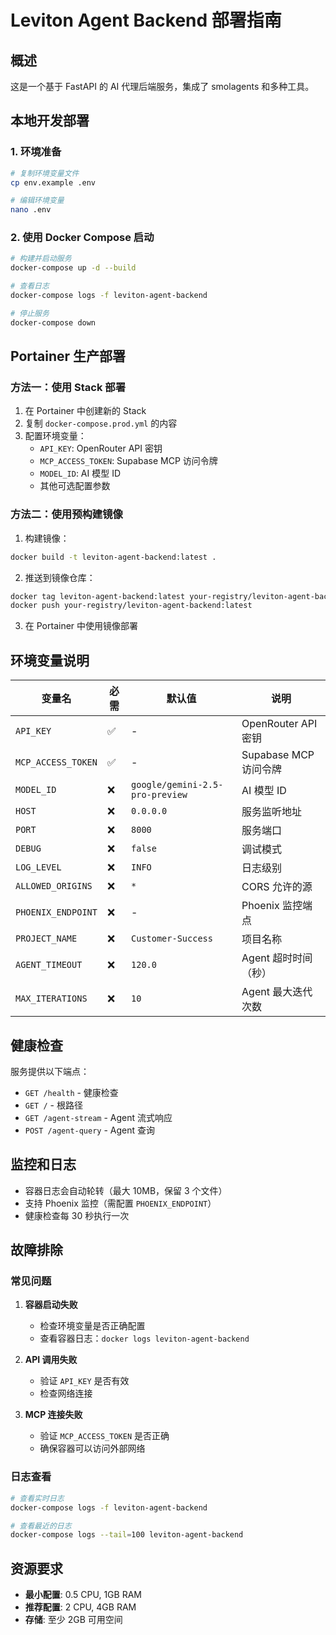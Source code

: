 # Leviton Agent Backend 部署指南

## 概述

这是一个基于 FastAPI 的 AI 代理后端服务，集成了 smolagents 和多种工具。

## 本地开发部署

### 1. 环境准备

```bash
# 复制环境变量文件
cp env.example .env

# 编辑环境变量
nano .env
```

### 2. 使用 Docker Compose 启动

```bash
# 构建并启动服务
docker-compose up -d --build

# 查看日志
docker-compose logs -f leviton-agent-backend

# 停止服务
docker-compose down
```

## Portainer 生产部署

### 方法一：使用 Stack 部署

1. 在 Portainer 中创建新的 Stack
2. 复制 `docker-compose.prod.yml` 的内容
3. 配置环境变量：
   - `API_KEY`: OpenRouter API 密钥
   - `MCP_ACCESS_TOKEN`: Supabase MCP 访问令牌
   - `MODEL_ID`: AI 模型 ID
   - 其他可选配置参数

### 方法二：使用预构建镜像

1. 构建镜像：
```bash
docker build -t leviton-agent-backend:latest .
```

2. 推送到镜像仓库：
```bash
docker tag leviton-agent-backend:latest your-registry/leviton-agent-backend:latest
docker push your-registry/leviton-agent-backend:latest
```

3. 在 Portainer 中使用镜像部署

## 环境变量说明

| 变量名 | 必需 | 默认值 | 说明 |
|--------|------|--------|------|
| `API_KEY` | ✅ | - | OpenRouter API 密钥 |
| `MCP_ACCESS_TOKEN` | ✅ | - | Supabase MCP 访问令牌 |
| `MODEL_ID` | ❌ | `google/gemini-2.5-pro-preview` | AI 模型 ID |
| `HOST` | ❌ | `0.0.0.0` | 服务监听地址 |
| `PORT` | ❌ | `8000` | 服务端口 |
| `DEBUG` | ❌ | `false` | 调试模式 |
| `LOG_LEVEL` | ❌ | `INFO` | 日志级别 |
| `ALLOWED_ORIGINS` | ❌ | `*` | CORS 允许的源 |
| `PHOENIX_ENDPOINT` | ❌ | - | Phoenix 监控端点 |
| `PROJECT_NAME` | ❌ | `Customer-Success` | 项目名称 |
| `AGENT_TIMEOUT` | ❌ | `120.0` | Agent 超时时间（秒） |
| `MAX_ITERATIONS` | ❌ | `10` | Agent 最大迭代次数 |

## 健康检查

服务提供以下端点：

- `GET /health` - 健康检查
- `GET /` - 根路径
- `GET /agent-stream` - Agent 流式响应
- `POST /agent-query` - Agent 查询

## 监控和日志

- 容器日志会自动轮转（最大 10MB，保留 3 个文件）
- 支持 Phoenix 监控（需配置 `PHOENIX_ENDPOINT`）
- 健康检查每 30 秒执行一次

## 故障排除

### 常见问题

1. **容器启动失败**
   - 检查环境变量是否正确配置
   - 查看容器日志：`docker logs leviton-agent-backend`

2. **API 调用失败**
   - 验证 `API_KEY` 是否有效
   - 检查网络连接

3. **MCP 连接失败**
   - 验证 `MCP_ACCESS_TOKEN` 是否正确
   - 确保容器可以访问外部网络

### 日志查看

```bash
# 查看实时日志
docker-compose logs -f leviton-agent-backend

# 查看最近的日志
docker-compose logs --tail=100 leviton-agent-backend
```

## 资源要求

- **最小配置**: 0.5 CPU, 1GB RAM
- **推荐配置**: 2 CPU, 4GB RAM
- **存储**: 至少 2GB 可用空间 